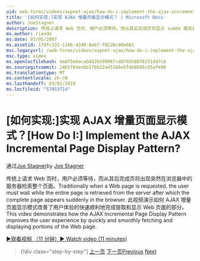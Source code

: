 ```yaml
---
uid: web-forms/videos/aspnet-ajax/how-do-i-implement-the-ajax-incremental-page-display-pattern
title: '[如何实现:]实现 AJAX 增量页面显示模式？ | Microsoft Docs'
author: JoeStagner
description: 传统上请求 Web 页时，用户必须等待，而从其后完成页将显示 sudde 服务器检索整个页面...
ms.author: riande
ms.date: 03/05/2007
ms.assetid: 17dfc331-1186-4240-8abf-f0220c90e081
msc.legacyurl: /web-forms/videos/aspnet-ajax/how-do-i-implement-the-ajax-incremental-page-display-pattern
msc.type: video
ms.openlocfilehash: 4a8f5e6acab452650996fcd8702b8078251d47cb
ms.sourcegitcommit: 24b1f6decbb17bb22a45166e5fdb0845c65af498
ms.translationtype: MT
ms.contentlocale: zh-CN
ms.lasthandoff: 03/01/2019
ms.locfileid: "57053714"
---
```

<a name="how-do-i-implement-the-ajax-incremental-page-display-pattern"></a><span data-ttu-id="11dc2-104">[如何实现:]实现 AJAX 增量页面显示模式？</span><span class="sxs-lookup"><span data-stu-id="11dc2-104">[How Do I:] Implement the AJAX Incremental Page Display Pattern?</span></span>
====================
<span data-ttu-id="11dc2-105">通过[Joe Stagner](https://github.com/JoeStagner)</span><span class="sxs-lookup"><span data-stu-id="11dc2-105">by [Joe Stagner](https://github.com/JoeStagner)</span></span>

<span data-ttu-id="11dc2-106">传统上请求 Web 页时，用户必须等待，而从其后完成页将出现突然在浏览器中的服务器检索整个页面。</span><span class="sxs-lookup"><span data-stu-id="11dc2-106">Traditionally when a Web page is requested, the user must wait while the entire page is retrieved from the server after which the complete page appears suddenly in the browser.</span></span> <span data-ttu-id="11dc2-107">此视频演示如何 AJAX 增量页面显示模式改善了用户体验的快速顺利地完成提取和显示 Web 页面的部分。</span><span class="sxs-lookup"><span data-stu-id="11dc2-107">This video demonstrates how the AJAX Incremental Page Display Pattern improves the user experience by quickly and smoothly fetching and displaying portions of the Web page.</span></span>

[<span data-ttu-id="11dc2-108">&#9654;观看视频 （11 分钟）</span><span class="sxs-lookup"><span data-stu-id="11dc2-108">&#9654; Watch video (11 minutes)</span></span>](https://channel9.msdn.com/Blogs/ASP-NET-Site-Videos/how-do-i-implement-the-ajax-incremental-page-display-pattern)

> [!div class="step-by-step"]
> <span data-ttu-id="11dc2-109">[上一页](how-do-i-implement-the-ajax-paging-pattern.md)
> [下一页](how-do-i-implement-the-incremental-page-display-pattern-using-http-get-and-post.md)</span><span class="sxs-lookup"><span data-stu-id="11dc2-109">[Previous](how-do-i-implement-the-ajax-paging-pattern.md)
[Next](how-do-i-implement-the-incremental-page-display-pattern-using-http-get-and-post.md)</span></span>
